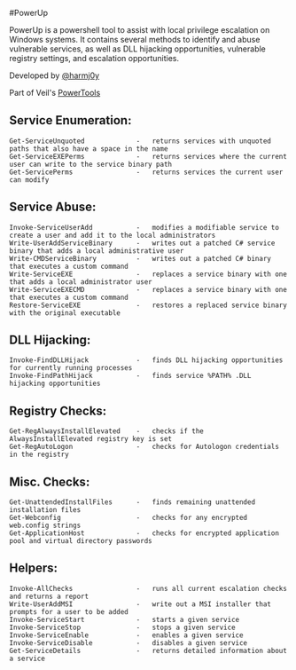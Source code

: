 #PowerUp

PowerUp is a powershell tool to assist with local privilege escalation on 
Windows systems. It contains several methods to identify and abuse
vulnerable services, as well as DLL hijacking opportunities, vulnerable
registry settings, and escalation opportunities.

Developed by [@harmj0y](https://twitter.com/harmj0y)

Part of Veil's [PowerTools](https://github.com/Veil-Framework/PowerTools)


## Service Enumeration:
    Get-ServiceUnquoted             -   returns services with unquoted paths that also have a space in the name
    Get-ServiceEXEPerms             -   returns services where the current user can write to the service binary path
    Get-ServicePerms                -   returns services the current user can modify

## Service Abuse:
    Invoke-ServiceUserAdd           -   modifies a modifiable service to create a user and add it to the local administrators
    Write-UserAddServiceBinary      -   writes out a patched C# service binary that adds a local administrative user
    Write-CMDServiceBinary          -   writes out a patched C# binary that executes a custom command
    Write-ServiceEXE                -   replaces a service binary with one that adds a local administrator user
    Write-ServiceEXECMD             -   replaces a service binary with one that executes a custom command
    Restore-ServiceEXE              -   restores a replaced service binary with the original executable

## DLL Hijacking:
    Invoke-FindDLLHijack            -   finds DLL hijacking opportunities for currently running processes
    Invoke-FindPathHijack           -   finds service %PATH% .DLL hijacking opportunities

## Registry Checks:
    Get-RegAlwaysInstallElevated    -   checks if the AlwaysInstallElevated registry key is set
    Get-RegAutoLogon                -   checks for Autologon credentials in the registry

## Misc. Checks:
    Get-UnattendedInstallFiles      -   finds remaining unattended installation files
    Get-Webconfig                   -   checks for any encrypted web.config strings
    Get-ApplicationHost             -   checks for encrypted application pool and virtual directory passwords

## Helpers:
    Invoke-AllChecks                -   runs all current escalation checks and returns a report
    Write-UserAddMSI                -   write out a MSI installer that prompts for a user to be added
    Invoke-ServiceStart             -   starts a given service
    Invoke-ServiceStop              -   stops a given service
    Invoke-ServiceEnable            -   enables a given service
    Invoke-ServiceDisable           -   disables a given service
    Get-ServiceDetails              -   returns detailed information about a service
